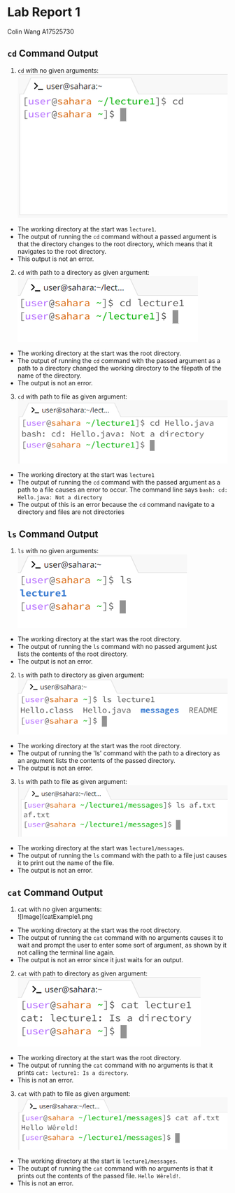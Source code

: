 # __Lab Report 1__
Colin Wang
A17525730
## __`cd` Command Output__
1. `cd` with no given arguments: <br>
![Image](cdExample1.png) <br>
* The working directory at the start was `lecture1`.
* The output of running the `cd` command without a passed argument is that the directory changes to the root directory, which means that it navigates to the root directory.
* This output is not an error.
2. `cd` with path to a directory as given argument: <br>
![Image](cdExample2.png) <br>
* The working directory at the start was the root directory.
* The output of running the `cd` command with the passed argument as a path to a directory changed the working directory to the filepath of the name of the directory.
* The output is not an error.
3. `cd` with path to file as given argument: <br>
![Image](cdExample3.png) <br>
* The working directory at the start was `lecture1`
* The output of running the `cd` command with the passed argument as a path to a file causes an error to occur. The command line says `bash: cd: Hello.java: Not a directory`
* The output of this is an error because the `cd` command navigate to a directory and files are not directories

## __`ls` Command Output__
1. `ls` with no given arguments: <br>
![Image](lsExample1.png) <br>
* The working directory at the start was the root directory.
* The output of running the `ls` command with no passed argument just lists the contents of the root directory.
* The output is not an error.
2. `ls` with path to directory as given argument: <br>
![Image](lsExample2.png) <br>
* The working directory at the start was the root directory.
* The output of running the 'ls' command with the path to a directory as an argument lists the contents of the passed directory.
* The output is not an error.
3. `ls` with path to file as given argument: <br>
![Image](lsExample3.png) <br>
* The working directory at the start was `lecture1/messages`.
* The output of running the `ls` command with the path to a file just causes it to print out the name of the file.
* The output is not an error.

## __`cat` Command Output__
1. `cat` with no given arguments: <br>
![Image](catExample1.png <br>
* The working directory at the start was the root directory.
* The output of running the `cat` command with no arguments causes it to wait and prompt the user to enter some sort of argument, as shown by it not calling the terminal line again.
* The output is not an error since it just waits for an output.
2. `cat` with path to directory as given argument: <br>
![Image](catExample2.png) <br>
* The working directory at the start was the root directory.
* The output of running the `cat` command with no arguments is that it prints `cat: lecture1: Is a directory`.
* This is not an error.
3. `cat` with path to file as given argument: <br>
![Image](catExample3.png) <br>
* The working directory at the start is `lecture1/messages`.
* The outupt of running the `cat` command with no arguments is that it prints out the contents of the passed file. `Hello Wêreld!`.
* This is not an error.

